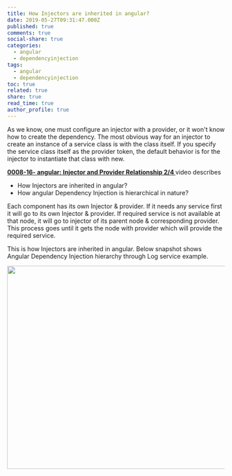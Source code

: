 ```yaml
---
title: How Injectors are inherited in angular?
date: 2019-05-27T09:31:47.000Z
published: true
comments: true
social-share: true
categories:
  - angular
  - dependencyinjection
tags:
  - angular
  - dependencyinjection
toc: true
related: true
share: true
read_time: true
author_profile: true
---
```


<p>As we know, one must configure an injector with a provider, or it won't know how to create the dependency. The most obvious way for an injector to create an instance of a service class is with the class itself. If you specify the service class itself as the provider token, the default behavior is for the injector to instantiate that class with new.</p>
<p><a href="https://www.youtube.com/watch?v=aIqkRraCUiw" target="_blank" rel="noopener noreferrer"><strong>0008-16- angular: Injector and Provider Relationship 2/4 </strong></a>video describes</p>
<ul>
<li>How Injectors are inherited in angular?</li>
<li>How angular Dependency Injection is hierarchical in nature?</li>
</ul>
<p>Each component has its own Injector &amp; provider. If it needs any service first it will go to its own Injector &amp; provider. If required service is not available at that node, it will go to injector of its parent node &amp; corresponding provider. This process goes until it gets the node with provider which will provide the required service.</p>
<p>This is how Injectors are inherited in angular. Below snapshot shows Angular Dependency Injection hierarchy through Log service example.</p>
<p><img class="alignnone size-full wp-image-2145" src="{{ site.baseurl }}/assets/2019/05/IP-2.png" alt="" width="751" height="471" /></p>
